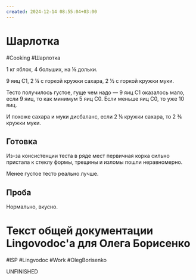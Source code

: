 ```yaml
---
created: 2024-12-14 08:55:04+03:00
---
```


# Шарлотка

#Cooking #Шарлотка

1 кг яблок, 4 больших, на ⅛ дольки.

9 яиц С1, 2 ¼ с горкой кружки сахара, 2 ½ с горкой кружки муки.

Тесто получилось густое, гуще чем надо — 9 яиц С1 оказалось мало, если 9 яиц, то как минимум 5 яиц C0. Если меньше яиц С0, то уже 10 яиц.

И похоже сахара и муки дисбаланс, если 2 ¼ кружки сахара, то 2 ¾ кружки муки.

## Готовка

Из-за консистенции теста в ряде мест первичная корка сильно пристала к стеклу формы, трещины и изломы пошли неравномерно.

Менее густое тесто реально лучше.

## Проба

Нормально, вкусно.

# Текст общей документации Lingovodoc'а для Олега Борисенко

#ISP #Lingvodoc #Work #OlegBorisenko

UNFINISHED